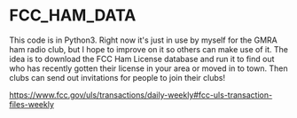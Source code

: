 # FCC_HAM_DATA
This code is in Python3. Right now it's just in use by myself for the GMRA ham radio club, but I hope to improve
on it so others can make use of it.  The idea is to download the FCC Ham License database and run it to find out who
has recently gotten their license in your area or moved in to town. Then clubs can send out invitations for people to
join their clubs!

https://www.fcc.gov/uls/transactions/daily-weekly#fcc-uls-transaction-files-weekly 
